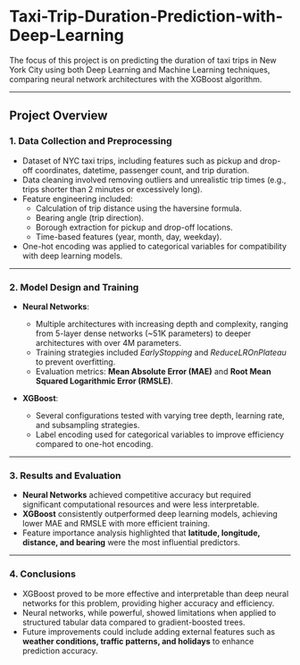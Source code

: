 # Taxi-Trip-Duration-Prediction-with-Deep-Learning

The focus of this project is on predicting the duration of taxi trips in New York City using both Deep Learning and Machine Learning techniques, comparing neural network architectures with the XGBoost algorithm.

---

## Project Overview

### 1. Data Collection and Preprocessing
- Dataset of NYC taxi trips, including features such as pickup and drop-off coordinates, datetime, passenger count, and trip duration.  
- Data cleaning involved removing outliers and unrealistic trip times (e.g., trips shorter than 2 minutes or excessively long).  
- Feature engineering included:  
  - Calculation of trip distance using the haversine formula.  
  - Bearing angle (trip direction).  
  - Borough extraction for pickup and drop-off locations.  
  - Time-based features (year, month, day, weekday).  
- One-hot encoding was applied to categorical variables for compatibility with deep learning models.  

---

### 2. Model Design and Training
- **Neural Networks**:  
  - Multiple architectures with increasing depth and complexity, ranging from 5-layer dense networks (~51K parameters) to deeper architectures with over 4M parameters.  
  - Training strategies included *EarlyStopping* and *ReduceLROnPlateau* to prevent overfitting.  
  - Evaluation metrics: **Mean Absolute Error (MAE)** and **Root Mean Squared Logarithmic Error (RMSLE)**.  

- **XGBoost**:  
  - Several configurations tested with varying tree depth, learning rate, and subsampling strategies.  
  - Label encoding used for categorical variables to improve efficiency compared to one-hot encoding.  

---

### 3. Results and Evaluation
- **Neural Networks** achieved competitive accuracy but required significant computational resources and were less interpretable.  
- **XGBoost** consistently outperformed deep learning models, achieving lower MAE and RMSLE with more efficient training.  
- Feature importance analysis highlighted that **latitude, longitude, distance, and bearing** were the most influential predictors.  

---

### 4. Conclusions
- XGBoost proved to be more effective and interpretable than deep neural networks for this problem, providing higher accuracy and efficiency.  
- Neural networks, while powerful, showed limitations when applied to structured tabular data compared to gradient-boosted trees.  
- Future improvements could include adding external features such as **weather conditions, traffic patterns, and holidays** to enhance prediction accuracy.
